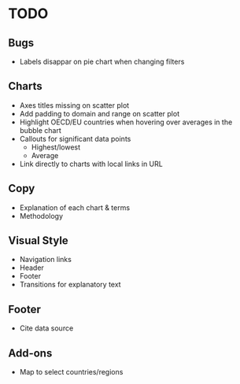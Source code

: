 # TODO

## Bugs
- Labels disappar on pie chart when changing filters

## Charts
- Axes titles missing on scatter plot
- Add padding to domain and range on scatter plot
- Highlight OECD/EU countries when hovering over averages in the bubble chart
- Callouts for significant data points
	- Highest/lowest
	- Average
- Link directly to charts with local links in URL

## Copy
- Explanation of each chart & terms
- Methodology

## Visual Style
- Navigation links
- Header
- Footer
- Transitions for explanatory text

## Footer
- Cite data source

## Add-ons
- Map to select countries/regions